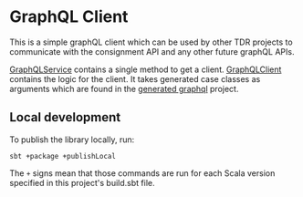 # GraphQL Client

This is a simple graphQL client which can be used by other TDR projects to communicate with the consignment API and any other future graphQL APIs.

[GraphQLService](src/main/scala/uk/gov/nationalarchives/tdr/GraphQLService.scala) contains a single method to get a client.
[GraphQLClient](src/main/scala/uk/gov/nationalarchives/tdr/GraphQLClient.scala) contains the logic for the client. It takes generated case classes as arguments which are found in the [generated graphql](https://github.com/nationalarchives/tdr-generated-graphql) project.

## Local development

To publish the library locally, run:

```
sbt +package +publishLocal
```

The `+` signs mean that those commands are run for each Scala version specified in this project's build.sbt file.
